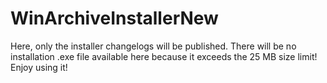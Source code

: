 # WinArchiveInstallerNew
Here, only the installer changelogs will be published. There will be no installation .exe file available here because it exceeds the 25 MB size limit! Enjoy using it!
